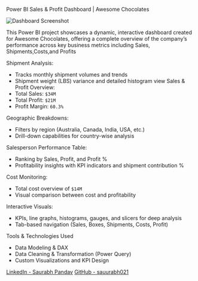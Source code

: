 Power BI Sales & Profit Dashboard | Awesome Chocolates

![Dashboard Screenshot](portfolio-dashboard-screenshot.png)



This Power BI project showcases a dynamic, interactive dashboard created for Awesome Chocolates, offering a complete overview of the company’s performance across key business metrics including Sales, Shipments,Costs,and Profits



Shipment Analysis:
  - Tracks monthly shipment volumes and trends
  - Shipment weight (LBS) variance and detailed histogram view
Sales & Profit Overview:
  - Total Sales: `$34M`
  - Total Profit: `$21M`
  - Profit Margin: `60.3%`

Geographic Breakdowns:
  - Filters by region (Australia, Canada, India, USA, etc.)
  - Drill-down capabilities for country-wise analysis

 Salesperson Performance Table:
  - Ranking by Sales, Profit, and Profit %
  - Profitability insights with KPI indicators and shipment contribution %

Cost Monitoring:
  - Total cost overview of `$14M`
  - Visual comparison between cost and profitability

Interactive Visuals:
  - KPIs, line graphs, histograms, gauges, and slicers for deep analysis
  - Tab-based navigation (Sales, Boxes, Shipments, Costs, Profit)

Tools & Technologies Used
- Data Modeling & DAX
- Data Cleaning & Transformation (Power Query)
- Custom Visualizations and KPI Design

[LinkedIn - Saurabh Pandav](https://www.linkedin.com/in/saurabh-5147a1255/)
[GitHub - sauurabh021](https://github.com/sauurabh021)


